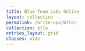 ```yaml
---
title: Blue Team Labs Online
layout: collection
permalink: /write-ups/btlo/
collection: btlo
entries_layout: grid
classes: wide
---
```


